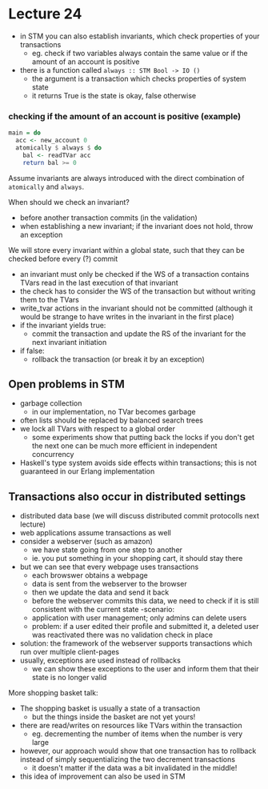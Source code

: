 # Lecture 24

- in STM you can also establish invariants, which check properties of your transactions
  - eg. check if two variables always contain the same value or if the amount of an account is positive
- there is a function called `always :: STM Bool -> IO ()`
  - the argument is a transaction which checks properties of system state
  - it returns True is the state is okay, false otherwise

### checking if the amount of an account is positive (example)

```hs
main = do
  acc <- new_account 0
  atomically $ always $ do
    bal <- readTVar acc
    return bal >= 0
```

Assume invariants are always introduced with the direct combination of `atomically` and `always`.

When should we check an invariant?
- before another transaction commits (in the validation)
- when establishing a new invariant; if the invariant does not hold, throw an exception

We will store every invariant within a global state, such that they can be checked before every (?) commit
  - an invariant must only be checked if the WS of a transaction contains TVars read in the last execution of that invariant
  - the check has to consider the WS of the transaction but without writing them to the TVars
  - write_tvar actions in the invariant should not be committed (although it would be strange to have writes in the invariant in the first place)
- if the invariant yields true:
  - commit the transaction and update the RS of the invariant for the next invariant initiation
- if false:
  - rollback the transaction (or break it by an exception)


## Open problems in STM
- garbage collection
  -  in our implementation, no TVar becomes garbage
- often lists should be replaced by balanced search trees
- we lock all TVars with respect to a global order
  - some experiments show that putting back the locks if you don't get the next one can be much more efficient in independent concurrency
- Haskell's type system avoids side effects within transactions; this is not guaranteed in our Erlang implementation

## Transactions also occur in distributed settings
- distributed data base (we will discuss distributed commit protocolls next lecture)
- web applications assume transactions as well
- consider a webserver (such as amazon)
  - we have state going from one step to another
  - ie. you put something in your shopping cart, it should stay there
- but we can see that every webpage uses transactions
  - each browswer obtains a webpage
  - data is sent from the webserver to the browser
  - then we update the data and send it back
  - before the webserver commits this data, we need to check if it is still consistent with the current state
-scenario:
  - application with user management; only admins can delete users
  - problem: if a user edited their profile and submitted it, a deleted user was reactivated there was no validation check in place
- solution: the framework of the webserver supports transactions which run over multiple client-pages
- usually, exceptions are used instead of rollbacks
  - we can show these exceptions to the user and inform them that their state is no longer valid

More shopping basket talk:

- The shopping basket is usually a state of a transaction
  - but the things inside the basket are not yet yours!
- there are read/writes on resources like TVars within the transaction 
  - eg. decrementing the number of items when the number is very large
- however, our approach would show that one transaction has to rollback instead of simply sequentializing the two decrement transactions
  - it doesn't matter if the data was a bit invalidated in the middle!
- this idea of improvement can also be used in STM

